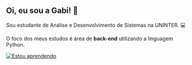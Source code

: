 ## Oi, eu sou a Gabi! 👋

Sou estudante de Análise e Desenvolvimento de Sistemas na UNINTER. 💻

O foco dos meus estudos é área de **back-end** utilizando a linguagem Python.

[![Estou aprendendo](https://skillicons.dev/icons?i=python,java,mysql,git,linux)](https://skillicons.dev)
